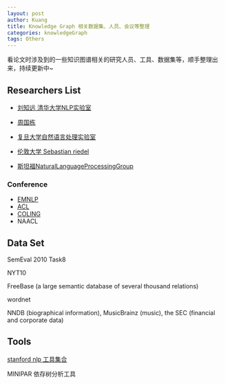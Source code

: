 ```yaml
---
layout: post
author: Kuang
title: Knowledge Graph 相关数据集、人员、会议等整理
categories: knowledgeGraph
tags: Others
---
```

看论文时涉及到的一些知识图谱相关的研究人员、工具、数据集等，顺手整理出来，持续更新中~





## Researchers List

* [刘知远 清华大学NLP实验室][1]
* [周国栋][2]

* [复旦大学自然语言处理实验室][3]
* [伦敦大学 Sebastian riedel][7]
* [斯坦福NaturalLanguageProcessingGroup][7]


### Conference

* [EMNLP][4]
* [ACL][5]
* [COLING][6]
* NAACL

## Data Set

SemEval 2010 Task8

NYT10

FreeBase (a large semantic database of several thousand relations)

wordnet

NNDB (biographical information), MusicBrainz (music), the SEC (financial and corporate data)

## Tools 

[stanford nlp 工具集合][9]

MINIPAR 依存树分析工具





[1]: http://nlp.csai.tsinghua.edu.cn/~lzy/
[2]: http://nlp.suda.edu.cn/~gdzhou/about-cn.html
[3]: http://nlp.fudan.edu.cn/publications/
[4]: http://emnlp2017.net/
[5]: http://acl2017.org/
[6]: http://coling2016.anlp.jp/
[7]: https://nlp.stanford.edu/pubs/
[8]: http://www.riedelcastro.org/publications/all.html
[9]: https://nlp.stanford.edu/software/